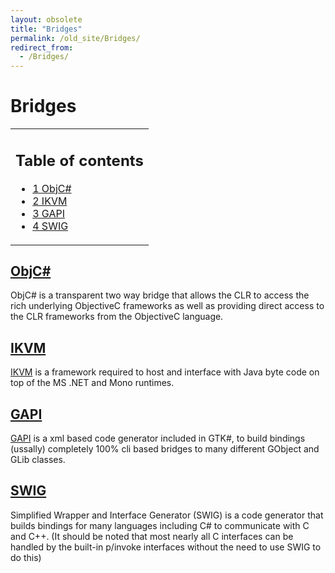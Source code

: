 ```yaml
---
layout: obsolete
title: "Bridges"
permalink: /old_site/Bridges/
redirect_from:
  - /Bridges/
---
```


Bridges
=======

<table>
<col width="100%" />
<tbody>
<tr class="odd">
<td align="left"><h2>Table of contents</h2>
<ul>
<li><a href="#ObjC.23">1 ObjC#</a></li>
<li><a href="#IKVM">2 IKVM</a></li>
<li><a href="#GAPI">3 GAPI</a></li>
<li><a href="#SWIG">4 SWIG</a></li>
</ul></td>
</tr>
</tbody>
</table>

[ObjC\#]({{site.github.url}}/old_site/ObjCSharp "ObjCSharp")
------------------------------------------------------------

ObjC\# is a transparent two way bridge that allows the CLR to access the rich underlying ObjectiveC frameworks as well as providing direct access to the CLR frameworks from the ObjectiveC language.

[IKVM]({{site.github.url}}/old_site/IKVM "IKVM")
------------------------------------------------

[IKVM]({{site.github.url}}/old_site/IKVM "IKVM") is a framework required to host and interface with Java byte code on top of the MS .NET and Mono runtimes.

[GAPI]({{site.github.url}}/old_site/GAPI "GAPI")
------------------------------------------------

[GAPI]({{site.github.url}}/old_site/GAPI "GAPI") is a xml based code generator included in GTK\#, to build bindings (ussally) completely 100% cli based bridges to many different GObject and GLib classes.

[SWIG](http://www.swig.org)
---------------------------

Simplified Wrapper and Interface Generator (SWIG) is a code generator that builds bindings for many languages including C\# to communicate with C and C++. (It should be noted that most nearly all C interfaces can be handled by the built-in p/invoke interfaces without the need to use SWIG to do this)

